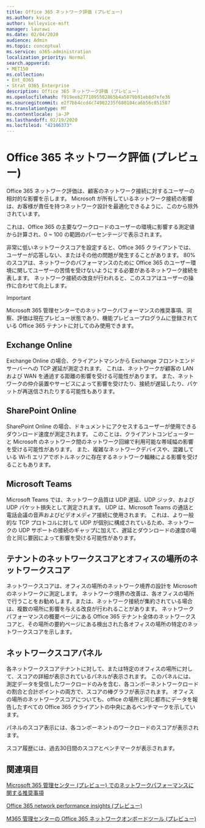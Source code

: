 ```yaml
---
title: Office 365 ネットワーク評価 (プレビュー)
ms.author: kvice
author: kelleyvice-msft
manager: laurawi
ms.date: 02/04/2020
audience: Admin
ms.topic: conceptual
ms.service: o365-administration
localization_priority: Normal
search.appverid:
- MET150
ms.collection:
- Ent_O365
- Strat_O365_Enterprise
description: Office 365 ネットワーク評価 (プレビュー)
ms.openlocfilehash: f919eeb2771095502865b4a5079b91eb8d7efe36
ms.sourcegitcommit: e2f7bb4ccd4c74902235f680104ca6b56c051587
ms.translationtype: MT
ms.contentlocale: ja-JP
ms.lasthandoff: 02/19/2020
ms.locfileid: "42106373"
---
```

# <a name="office-365-network-assessment-preview"></a>Office 365 ネットワーク評価 (プレビュー)

Office 365 ネットワーク評価は、顧客のネットワーク接続に対するユーザーの相対的な影響を示します。 Microsoft が所有しているネットワーク接続の影響は、お客様が責任を持つネットワーク設計を最適化できるように、このから除外されています。

これは、Office 365 の主要なワークロードのユーザーの環境に影響する測定値から計算され、0 ~ 100 の範囲のパーセンテージで表示されます。

非常に低いネットワークスコアを設定すると、Office 365 クライアントでは、ユーザーが応答しない、またはその他の問題が発生することがあります。 80% のスコアは、ネットワークのパフォーマンスのために Office 365 のユーザー環境に関してユーザーの苦情を受けないようにする必要があるネットワーク接続を表します。 ネットワーク接続の改良が行われると、このスコアはユーザーの操作に合わせて向上します。

>[!IMPORTANT]
>Microsoft 365 管理センターでのネットワークパフォーマンスの推奨事項、洞察、評価は現在プレビュー状態であり、機能プレビュープログラムに登録されている Office 365 テナントに対してのみ使用できます。

## <a name="exchange-online"></a>Exchange Online

Exchange Online の場合、クライアントマシンから Exchange フロントエンドサーバーへの TCP 遅延が測定されます。 これは、ネットワークが顧客の LAN および WAN を通過する距離の影響を受ける可能性があります。 また、ネットワークの仲介装置やサービスによって影響を受けたり、接続が遅延したり、パケットが再送信されたりする可能性もあります。

## <a name="sharepoint-online"></a>SharePoint Online

SharePoint Online の場合、ドキュメントにアクセスするユーザーが使用できるダウンロード速度が測定されます。 このことは、クライアントコンピューターと Microsoft のネットワーク間のネットワーク回線で利用可能な帯域幅の影響を受ける可能性があります。 また、複雑なネットワークデバイスや、混雑している Wi-fi エリアでボトルネックに存在するネットワーク輻輳による影響を受けることもあります。

## <a name="microsoft-teams"></a>Microsoft Teams

Microsoft Teams では、ネットワーク品質は UDP 遅延、UDP ジッタ、および UDP パケット損失として測定されます。 UDP は、Microsoft Teams の通話と電話会議の音声およびビデオメディア接続に使用されます。 これは、より一般的な TCP プロトコルに対して UDP が個別に構成されているため、ネットワークの UDP サポートの接続のギャップに加えて、遅延とダウンロードの速度の場合と同じ要因によって影響を受ける可能性があります。

## <a name="tenant-network-score-and-office-location-network-score"></a>テナントのネットワークスコアとオフィスの場所のネットワークスコア

ネットワークスコアは、オフィスの場所のネットワーク境界の設計を Microsoft のネットワークに測定します。 ネットワーク境界の改善は、各オフィスの場所で行うことをお勧めします。または、ネットワーク接続が集約されている場合は、複数の場所に影響を与える改良が行われることがあります。
ネットワークパフォーマンスの概要ページにある Office 365 テナント全体のネットワークスコアと、その場所の要約ページにある検出された各オフィスの場所の特定のネットワークスコアを示します。

## <a name="network-score-panel"></a>ネットワークスコアパネル

各ネットワークスコアテナントに対して、または特定のオフィスの場所に対して、スコアの詳細が表示されているパネルが表示されます。 このパネルには、測定データを受信したワークロードのみを含む、各コンポーネントワークロードの割合と合計ポイントの両方で、スコアの棒グラフが表示されます。 オフィスの場所のネットワークスコアについても、office の場所と同じ都市にデータを報告したすべての Office 365 クライアントの中央にあるベンチマークを示しています。

パネルのスコア表示には、各コンポーネントのワークロードのスコアが表示されます。

スコア履歴には、過去30日間のスコアとベンチマークが表示されます。

## <a name="related-topics"></a>関連項目

[Microsoft 365 管理センター (プレビュー) でのネットワークパフォーマンスに関する推奨事項](office-365-network-mac-perf-overview.md)

[Office 365 network performance insights (プレビュー)](office-365-network-mac-perf-insights.md)

[M365 管理センターの Office 365 ネットワークオンボードツール (プレビュー)](office-365-network-mac-perf-onboarding-tool.md)
